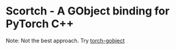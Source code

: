 # Scortch - A GObject binding for PyTorch C++

Note: Not the best approach. Try [torch-gobject](github.com/smspillaz/torch-gobject)
